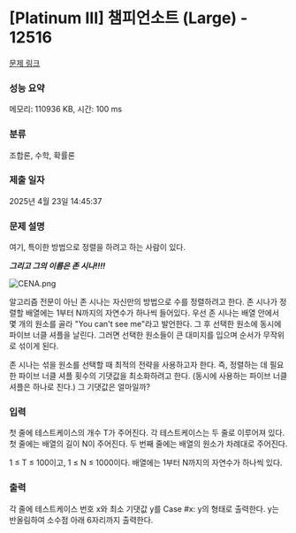 # [Platinum III] 챔피언소트 (Large) - 12516 

[문제 링크](https://www.acmicpc.net/problem/12516) 

### 성능 요약

메모리: 110936 KB, 시간: 100 ms

### 분류

조합론, 수학, 확률론

### 제출 일자

2025년 4월 23일 14:45:37

### 문제 설명

<p>여기, 특이한 방법으로 정렬을 하려고 하는 사람이 있다.</p>

<p><strong><em>그리고 그의 이름은 존 시나!!!!</em></strong></p>

<p><img alt="CENA.png" src="https://upload.acmicpc.net/0a735ed4-7f4a-4536-8ec0-35ae4611fbf5/-/preview/"></p>

<p>알고리즘 전문이 아닌 존 시나는 자신만의 방법으로 수를 정렬하려고 한다. 존 시나가 정렬할 배열에는 1부터 N까지의 자연수가 하나씩 들어있다. 우선 존 시나는 배열 안에서 몇 개의 원소를 골라 "You can't see me"라고 발언한다. 그 후 선택한 원소에 동시에 파이브 너클 셔플을 날린다. 그러면 선택한 원소들이 큰 대미지를 입으며 순서가 무작위로 섞이게 된다.</p>

<p>존 시나는 섞을 원소를 선택할 때 최적의 전략을 사용하고자 한다. 즉, 정렬하는 데 필요한 파이브 너클 셔플 횟수의 기댓값을 최소화하려고 한다. (동시에 사용하는 파이브 너클 셔플은 하나로 친다.) 그 기댓값은 얼마일까?</p>

### 입력 

 <p>첫 줄에 테스트케이스의 개수 T가 주어진다. 각 테스트케이스는 두 줄로 이루어져 있다. 첫 줄에는 배열의 길이 N이 주어진다. 두 번째 줄에는 배열의 원소가 차례대로 주어진다.</p>

<p>1 ≤ T ≤ 100이고, 1 ≤ N ≤ 1000이다. 배열에는 1부터 N까지의 자연수가 하나씩 있다.</p>

### 출력 

 <p>각 줄에 테스트케이스 번호 x와 최소 기댓값 y를 Case #x: y의 형태로 출력한다. y는 반올림하여 소수점 아래 6자리까지 출력한다.</p>

